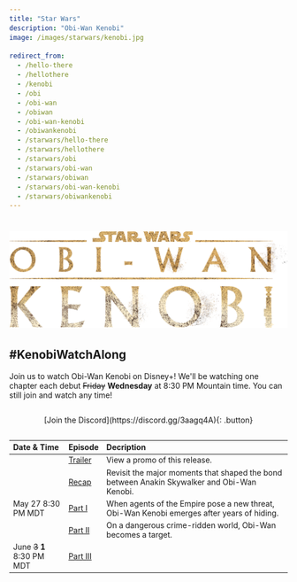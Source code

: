 ```yaml
---
title: "Star Wars"
description: "Obi-Wan Kenobi"
image: /images/starwars/kenobi.jpg

redirect_from:
  - /hello-there
  - /hellothere
  - /kenobi
  - /obi
  - /obi-wan
  - /obiwan
  - /obi-wan-kenobi
  - /obiwankenobi
  - /starwars/hello-there
  - /starwars/hellothere
  - /starwars/obi
  - /starwars/obi-wan
  - /starwars/obiwan
  - /starwars/obi-wan-kenobi
  - /starwars/obiwankenobi
---
```


# ![Star Wars: Obi-Wan Kenobi](/images/starwars/kenobi.png)

## #KenobiWatchAlong

Join us to watch Obi-Wan Kenobi on Disney+! We'll be watching one chapter each debut ~~Friday~~ **Wednesday** at 8:30 PM Mountain time. You can still join and watch any time!

<div style="margin: 2em auto; text-align: center;" markdown="1">
[Join the Discord](https://discord.gg/3aagq4A){: .button}
</div>

Date & Time                  | Episode         | Decription
:----------                  | :------         | :---------
&nbsp;                       | [Trailer]       | View a promo of this release.
&nbsp;                       | [Recap]         | Revisit the major moments that shaped the bond between Anakin Skywalker and Obi-Wan Kenobi.
May 27 8:30 PM MDT           | [Part I][s1e1]  | When agents of the Empire pose a new threat, Obi-Wan Kenobi emerges after years of hiding.
&nbsp;                       | [Part II][s1e2] | On a dangerous crime-ridden world, Obi-Wan becomes a target.
June ~~3~~ **1** 8:30 PM MDT | [Part III][s1]  |

[s1]: https://www.disneyplus.com/series/obi-wan-kenobi/2JYKcHv9fRJb
[trailer]: https://www.disneyplus.com/video/4a2924c5-68e7-44b7-9d46-a89bc37f8276
[recap]: https://www.disneyplus.com/video/0aeb290f-7a28-4d22-badc-a95b64afd010
[s1e1]: https://www.disneyplus.com/video/8b783732-c891-482f-aeb9-6a52182abd70
[s1e2]: https://www.disneyplus.com/video/e8d5ea97-e72f-49dd-b617-c3a35000f598
